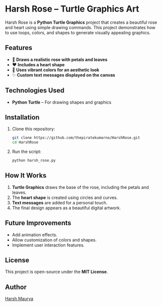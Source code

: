 # Harsh Rose – Turtle Graphics Art

Harsh Rose is a **Python Turtle Graphics** project that creates a beautiful rose and heart using simple drawing commands. This project demonstrates how to use loops, colors, and shapes to generate visually appealing graphics.

## Features
- 🌹 **Draws a realistic rose with petals and leaves**
- ❤️ **Includes a heart shape**
- 🎨 **Uses vibrant colors for an aesthetic look**
- ✨ **Custom text messages displayed on the canvas**

## Technologies Used
- **Python Turtle** – For drawing shapes and graphics

## Installation
1. Clone this repository:
   ```sh
   git clone https://github.com/thepiratekumarno/HarshRose.git
   cd HarshRose
   ```
2. Run the script:
   ```sh
   python harsh_rose.py
   ```

## How It Works
1. **Turtle Graphics** draws the base of the rose, including the petals and leaves.
2. The **heart shape** is created using circles and curves.
3. **Text messages** are added for a personal touch.
4. The final design appears as a beautiful digital artwork.

## Future Improvements
- Add animation effects.
- Allow customization of colors and shapes.
- Implement user interaction features.

## License
This project is open-source under the **MIT License**.

## Author
[Harsh Maurya](https://github.com/thepiratekumarno)
